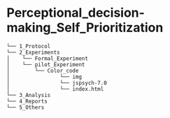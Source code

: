 # Perceptional_decision-making_Self_Prioritization

```
└── 1_Protocol
└── 2_Experiments
│    └── Formal_Experiment
│    └── pilot_Experiment
│        └── Color_code
│                └── img
│                └── jspsych-7.0
│                └── index.html
└── 3_Analysis
└── 4_Reports
└── 5_Others

```
